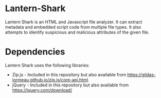# Lantern-Shark
Lantern Shark is an HTML and Javascript file analyzer.
It can extract metadata and embedded script code from multiple file types. It also attempts to identify suspicious and malicious attributes of the given file.

# Dependencies
Lantern Shark uses the following libraries:
- Zip.js - Included in this repository but also available from https://gildas-lormeau.github.io/zip.js/core-api.html.
- jQuery - Included in this repository but also available from https://jquery.com/download/
